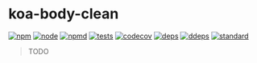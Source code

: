 
# koa-body-clean

[![npm][npm]][npm-url]
[![node][node]][node-url]
[![npmd][npmd]][npmd-url]
[![tests][tests]][tests-url]
[![codecov][codecov]][codecov-url]
[![deps][deps]][deps-url]
[![ddeps][ddeps]][ddeps-url]
[![standard][standard]][standard-url]

> TODO

[npm]: https://img.shields.io/npm/v/koa-body-clean.svg?style=flat
[npm-url]: https://npmjs.com/package/koa-body-clean

[node]: https://img.shields.io/node/v/koa-body-clean.svg?style=flat
[node-url]: https://nodejs.org

[npmd]: https://img.shields.io/npm/dw/koa-body-clean.svg?style=flat
[npmd-url]: https://www.npmjs.com/package/koa-body-clean

[deps]: https://img.shields.io/david/rferro/koa-body-clean.svg?style=flat
[deps-url]: https://david-dm.org/rferro/koa-body-clean

[ddeps]: https://img.shields.io/david/dev/rferro/koa-body-clean.svg?style=flat
[ddeps-url]: https://david-dm.org/rferro/koa-body-clean?type=dev

[tests]: https://img.shields.io/travis/rferro/koa-body-clean.svg?style=flat
[tests-url]: https://travis-ci.org/rferro/koa-body-clean

[codecov]: https://coveralls.io/repos/github/rferro/koa-body-clean/badge.svg?branch=master
[codecov-url]: https://coveralls.io/github/rferro/koa-body-clean?branch=master

[standard]: https://img.shields.io/badge/code_style-standard-brightgreen.svg?style=flat
[standard-url]: https://standardjs.com
